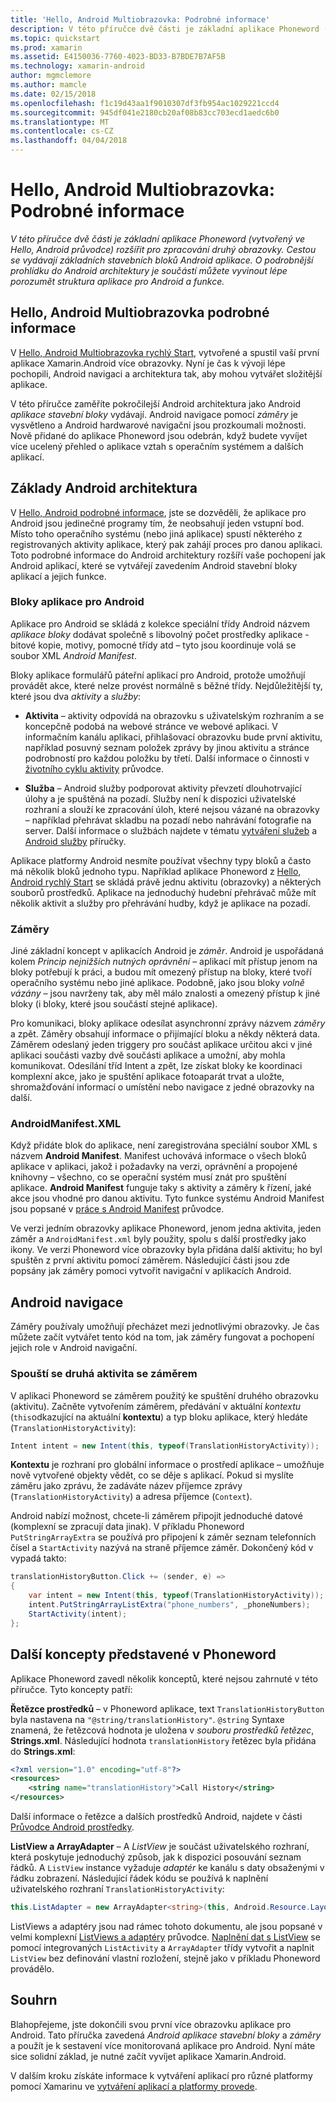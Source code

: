 ```yaml
---
title: 'Hello, Android Multiobrazovka: Podrobné informace'
description: V této příručce dvě části je základní aplikace Phoneword (vytvořený ve Hello, Android průvodce) rozšířit pro zpracování druhý obrazovky. Cestou se vydávají základních stavebních bloků Android aplikace. O podrobnější prohlídku do Android architektury je součástí můžete vyvinout lépe porozumět struktura aplikace pro Android a funkce.
ms.topic: quickstart
ms.prod: xamarin
ms.assetid: E4150036-7760-4023-BD33-B7BDE7B7AF5B
ms.technology: xamarin-android
author: mgmclemore
ms.author: mamcle
ms.date: 02/15/2018
ms.openlocfilehash: f1c19d43aa1f9010307df3fb954ac1029221ccd4
ms.sourcegitcommit: 945df041e2180cb20af08b83cc703ecd1aedc6b0
ms.translationtype: MT
ms.contentlocale: cs-CZ
ms.lasthandoff: 04/04/2018
---
```

# <a name="hello-android-multiscreen-deep-dive"></a>Hello, Android Multiobrazovka: Podrobné informace

_V této příručce dvě části je základní aplikace Phoneword (vytvořený ve Hello, Android průvodce) rozšířit pro zpracování druhý obrazovky. Cestou se vydávají základních stavebních bloků Android aplikace. O podrobnější prohlídku do Android architektury je součástí můžete vyvinout lépe porozumět struktura aplikace pro Android a funkce._

## <a name="hello-android-multiscreen-deep-dive"></a>Hello, Android Multiobrazovka podrobné informace

V [Hello, Android Multiobrazovka rychlý Start](~/android/get-started/hello-android-multiscreen/hello-android-multiscreen-quickstart.md), vytvořené a spustil vaší první aplikace Xamarin.Android více obrazovky.
Nyní je čas k vývoji lépe pochopili, Android navigaci a architektura tak, aby mohou vytvářet složitější aplikace.

V této příručce zaměříte pokročilejší Android architektura jako Android *aplikace stavební bloky* vydávají. Android navigace pomocí *záměry* je vysvětleno a Android hardwarové navigační jsou prozkoumali možnosti. Nově přidané do aplikace Phoneword jsou odebrán, když budete vyvíjet více ucelený přehled o aplikace vztah s operačním systémem a dalších aplikací.


## <a name="android-architecture-basics"></a>Základy Android architektura

V [Hello, Android podrobné informace](~/android/get-started/hello-android/hello-android-deepdive.md), jste se dozvěděli, že aplikace pro Android jsou jedinečné programy tím, že neobsahují jeden vstupní bod. Místo toho operačního systému (nebo jiná aplikace) spustí některého z registrovaných aktivity aplikace, který pak zahájí proces pro danou aplikaci. Toto podrobné informace do Android architektury rozšíří vaše pochopení jak Android aplikací, které se vytvářejí zavedením Android stavební bloky aplikací a jejich funkce.


### <a name="android-application-blocks"></a>Bloky aplikace pro Android

Aplikace pro Android se skládá z kolekce speciální třídy Android názvem *aplikace bloky* dodávat společně s libovolný počet prostředky aplikace - bitové kopie, motivy, pomocné třídy atd &ndash; tyto jsou koordinuje volá se soubor XML *Android Manifest*.

Bloky aplikace formulářů páteřní aplikací pro Android, protože umožňují provádět akce, které nelze provést normálně s běžné třídy. Nejdůležitější ty, které jsou dva _aktivity_ a _služby_:

-   **Aktivita** &ndash; aktivity odpovídá na obrazovku s uživatelským rozhraním a se koncepčně podobá na webové stránce ve webové aplikaci. V informačním kanálu aplikaci, přihlašovací obrazovku bude první aktivitu, například posuvný seznam položek zprávy by jinou aktivitu a stránce podrobností pro každou položku by třetí. Další informace o činnosti v [životního cyklu aktivity](~/android/app-fundamentals/activity-lifecycle/index.md) průvodce.

-   **Služba** &ndash; Android služby podporovat aktivity převzetí dlouhotrvající úlohy a je spuštěná na pozadí. Služby není k dispozici uživatelské rozhraní a slouží ke zpracování úloh, které nejsou vázané na obrazovky &ndash; například přehrávat skladbu na pozadí nebo nahrávání fotografie na server. Další informace o službách najdete v tématu [vytváření služeb](~/android/app-fundamentals/services/index.md) a [Android služby](~/android/app-fundamentals/services/index.md) příručky.


Aplikace platformy Android nesmíte používat všechny typy bloků a často má několik bloků jednoho typu. Například aplikace Phoneword z [Hello, Android rychlý Start](~/android/get-started/hello-android/hello-android-quickstart.md) se skládá právě jednu aktivitu (obrazovky) a některých souborů prostředků. Aplikace na jednoduchý hudební přehrávač může mít několik aktivit a služby pro přehrávání hudby, když je aplikace na pozadí.

### <a name="intents"></a>Záměry

Jiné základní koncept v aplikacích Android je *záměr*.
Android je uspořádaná kolem *Princip nejnižších nutných oprávnění* &ndash; aplikací mít přístup jenom na bloky potřebují k práci, a budou mít omezený přístup na bloky, které tvoří operačního systému nebo jiné aplikace. Podobně, jako jsou bloky *volně vázány* &ndash; jsou navrženy tak, aby měl málo znalosti a omezený přístup k jiné bloky (i bloky, které jsou součástí stejné aplikace).

Pro komunikaci, bloky aplikace odesílat asynchronní zprávy názvem *záměry* a zpět. Záměry obsahují informace o přijímající bloku a někdy některá data. Záměrem odeslaný jeden triggery pro součást aplikace určitou akci v jiné aplikaci součásti vazby dvě součásti aplikace a umožní, aby mohla komunikovat. Odesílání tříd Intent a zpět, lze získat bloky ke koordinaci komplexní akce, jako je spuštění aplikace fotoaparát trvat a uložte, shromažďování informací o umístění nebo navigace z jedné obrazovky na další.


### <a name="androidmanifestxml"></a>AndroidManifest.XML

Když přidáte blok do aplikace, není zaregistrována speciální soubor XML s názvem **Android Manifest**. Manifest uchovává informace o všech bloků aplikace v aplikaci, jakož i požadavky na verzi, oprávnění a propojené knihovny &ndash; všechno, co se operační systém musí znát pro spuštění aplikace. **Android Manifest** funguje taky s aktivity a záměry k řízení, jaké akce jsou vhodné pro danou aktivitu. Tyto funkce systému Android Manifest jsou popsané v [práce s Android Manifest](~/android/platform/android-manifest.md) průvodce.

Ve verzi jedním obrazovky aplikace Phoneword, jenom jedna aktivita, jeden záměr a `AndroidManifest.xml` byly použity, spolu s další prostředky jako ikony. Ve verzi Phoneword více obrazovky byla přidána další aktivitu; ho byl spuštěn z první aktivitu pomocí záměrem. Následující části jsou zde popsány jak záměry pomoci vytvořit navigační v aplikacích Android.

## <a name="android-navigation"></a>Android navigace

Záměry používaly umožňují přecházet mezi jednotlivými obrazovky. Je čas můžete začít vytvářet tento kód na tom, jak záměry fungovat a pochopení jejich role v Android navigační.


### <a name="launching-a-second-activity-with-an-intent"></a>Spouští se druhá aktivita se záměrem

V aplikaci Phoneword se záměrem použitý ke spuštění druhého obrazovku (aktivitu). Začněte vytvořením záměrem, předávání v aktuální *kontextu* (`this`odkazující na aktuální **kontextu**) a typ bloku aplikace, který hledáte (`TranslationHistoryActivity`):

```csharp
Intent intent = new Intent(this, typeof(TranslationHistoryActivity));
```

**Kontextu** je rozhraní pro globální informace o prostředí aplikace &ndash; umožňuje nově vytvořené objekty vědět, co se děje s aplikací. Pokud si myslíte záměru jako zprávu, že zadáváte název příjemce zprávy (`TranslationHistoryActivity`) a adresa příjemce (`Context`).

Android nabízí možnost, chcete-li záměrem připojit jednoduché datové (komplexní se zpracují data jinak). V příkladu Phoneword `PutStringArrayExtra` se používá pro připojení k záměr seznam telefonních čísel a `StartActivity` nazývá na straně příjemce záměr. Dokončený kód v vypadá takto:

```csharp
translationHistoryButton.Click += (sender, e) =>
{
    var intent = new Intent(this, typeof(TranslationHistoryActivity));
    intent.PutStringArrayListExtra("phone_numbers", _phoneNumbers);
    StartActivity(intent);
};
```


## <a name="additional-concepts-introduced-in-phoneword"></a>Další koncepty představené v Phoneword

Aplikace Phoneword zavedl několik konceptů, které nejsou zahrnuté v této příručce. Tyto koncepty patří:

**Řetězce prostředků** &ndash; v Phoneword aplikace, text `TranslationHistoryButton` byla nastavena na `"@string/translationHistory"`. `@string` Syntaxe znamená, že řetězcová hodnota je uložena v _souboru prostředků řetězec_, **Strings.xml**. Následující hodnota `translationHistory` řetězec byla přidána do **Strings.xml**:

```xml
<?xml version="1.0" encoding="utf-8"?>
<resources>
    <string name="translationHistory">Call History</string>
</resources>
```

Další informace o řetězce a dalších prostředků Android, najdete v části [Průvodce Android prostředky](~/android/app-fundamentals/resources-in-android/index.md).

**ListView a ArrayAdapter** &ndash; A _ListView_ je součást uživatelského rozhraní, která poskytuje jednoduchý způsob, jak k dispozici posouvání seznam řádků. A `ListView` instance vyžaduje _adaptér_ ke kanálu s daty obsaženými v řádku zobrazení. Následující řádek kódu se používá k naplnění uživatelského rozhraní `TranslationHistoryActivity`:

```csharp
this.ListAdapter = new ArrayAdapter<string>(this, Android.Resource.Layout.SimpleListItem1, phoneNumbers);
```

ListViews a adaptéry jsou nad rámec tohoto dokumentu, ale jsou popsané v velmi komplexní [ListViews a adaptéry](~/android/user-interface/layouts/list-view/index.md) průvodce.
[Naplnění dat s ListView](~/android/user-interface/layouts/list-view/populating.md) se pomocí integrovaných `ListActivity` a `ArrayAdapter` třídy vytvořit a naplnit `ListView` bez definování vlastní rozložení, stejně jako v příkladu Phoneword provádělo.


## <a name="summary"></a>Souhrn

Blahopřejeme, jste dokončili svou první více obrazovku aplikace pro Android. Tato příručka zavedená *Android aplikace stavební bloky* a *záměry* a použít je k sestavení více monitorovaná aplikace pro Android. Nyní máte sice solidní základ, je nutné začít vyvíjet aplikace Xamarin.Android.

V dalším kroku získáte informace k vytváření aplikací pro různé platformy pomocí Xamarinu ve [vytváření aplikací a platformy provede](~/cross-platform/app-fundamentals/building-cross-platform-applications/index.md).
